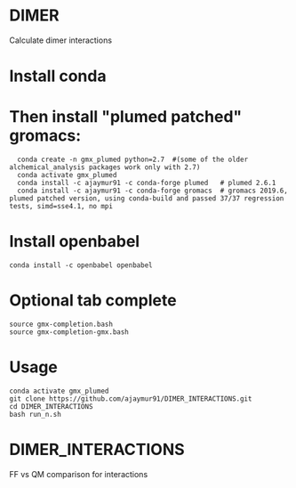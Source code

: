 # DIMER
Calculate dimer interactions

# Install conda 
# Then install "plumed patched" gromacs:
```
  conda create -n gmx_plumed python=2.7  #(some of the older alchemical_analysis packages work only with 2.7)
  conda activate gmx_plumed  
  conda install -c ajaymur91 -c conda-forge plumed   # plumed 2.6.1
  conda install -c ajaymur91 -c conda-forge gromacs  # gromacs 2019.6, plumed patched version, using conda-build and passed 37/37 regression tests, simd=sse4.1, no mpi
```
# Install openbabel
  ```
  conda install -c openbabel openbabel
  ```
  
# Optional tab complete
  ```
  source gmx-completion.bash
  source gmx-completion-gmx.bash
  ```
# Usage
  ```
  conda activate gmx_plumed 
  git clone https://github.com/ajaymur91/DIMER_INTERACTIONS.git
  cd DIMER_INTERACTIONS
  bash run_n.sh
  ```
# DIMER_INTERACTIONS
FF vs QM comparison for interactions

